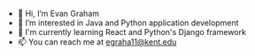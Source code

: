 - 👋 Hi, I’m Evan Graham
- 👀 I’m interested in Java and Python application development
- 🌱 I'm currently learning React and Python's Django framework
- 📫 You can reach me at egraha11@kent.edu

<!---
egraha11/egraha11 is a ✨ special ✨ repository because its `README.md` (this file) appears on your GitHub profile.
You can click the Preview link to take a look at your changes.
--->
